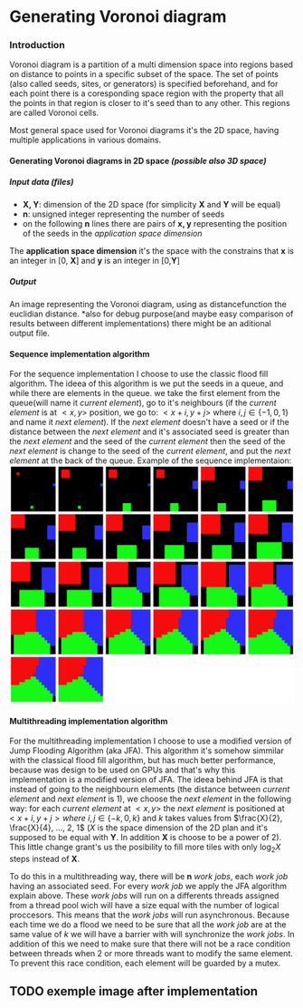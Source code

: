 # Generating Voronoi diagram

### Introduction

Voronoi diagram is a partition of a multi dimension space into regions based on distance to points in a specific subset of the space. The set of points (also called seeds, sites, or generators) is specified beforehand, and for each point there is a coresponding space region with the property that all the points in that region is closer to it's seed than to any other. This regions are called Voronoi cells.

Most general space used for Voronoi diagrams it's the 2D space, having multiple applications in various domains.

#### Generating Voronoi diagrams in 2D space _(possible also 3D space)_

##### Input data (_files_)
 - __X, Y__: dimension of the 2D space (for simplicity __X__ and __Y__ will be equal)
 - __n__: unsigned integer representing the number of seeds
 - on the following __n__ lines there are pairs of __x, y__ representing the position of the seeds in the _application space dimension_
 
The __application space dimension__ it's the space with the constrains that __x__ is an integer in [0, __X__] and __y__ is an integer in [0,__Y__]

##### Output
An image representing the Voronoi diagram, using as distancefunction the euclidian distance.
*also for debug purpose(and maybe easy comparison of results between different implementations) there might be an aditional output file.

#### Sequence implementation algorithm
For the sequence implementation I choose to use the classic flood fill algorithm. The ideea of this algorithm is we put the seeds in a queue, and while there are elements in the queue. we take the first element from the queue(will name it _current element_), go to it's neighbours (if the _current element_ is at $<x, y>$ position, we go to: $<x+i, y+j>$ where $i, j \in \{-1, 0, 1\}$ and name it _next element_). If the _next element_ doesn't have a seed or if the distance between the _next element_ and it's associated seed is greater than the _next element_ and the seed of the _current element_ then the seed of the _next element_ is change to the seed of the _current element_, and put the _next element_ at the back of the queue.
Example of the sequence implementaion:
![ ](extra/steps/steps.png  "Sequence example")

#### Multithreading implementation algorithm
For the multithreading implementation I choose to use a modified version of Jump Flooding Algorithm (aka JFA). This algorithm it's somehow simmilar with the classical flood fill algorithm, but has much better performance, because was design to be used on GPUs and that's why this implementation is a modified version of JFA. The ideea behind JFA is that instead of going to the neighbourn elements (the distance between _current element_ and _next element_ is 1), we choose the _next element_ in the following way: for each _current element_ at $<x, y>$ the _next element_ is positioned at $<x+i, y+j> where\ i, j \in \{-k, 0, k\}$ and $k$ takes values from $\frac{X}{2}, \frac{X}{4}, ..., 2, 1$ ($X$ is the space dimension of the 2D plan and it's supposed to be equal with __Y__. In addition __X__ is choose to be a power of 2). This little change grant's us the posibility to fill more tiles with only $\log_2 X$ steps instead of __X__.

To do this in a multithreading way, there will be __n__ _work jobs_, each _work job_ having an associated seed. For every _work job_ we apply the JFA algorithm explain above. These _work jobs_ will run on a differents threads assigned from a thread pool wich will have a size equal with the number of logical proccesors. This means that the _work jobs_ will run asynchronous. Because each time we do a flood we need to be sure that all the _work job_ are at the same value of _k_ we will have a barrier with will synchronize the _work jobs_. In addition of this we need to make sure that there will not be a race condition between threads when 2 or more threads want to modify the same element. To prevent this race condition, each element will be guarded by a mutex.

## TODO exemple image after implementation
